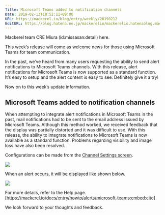 ```yaml
---
Title: Microsoft Teams added to notification channels
Date: 2019-02-13T18:52:11+09:00
URL: https://mackerel.io/blog/entry/weekly/20190212
EditURL: https://blog.hatena.ne.jp/mackerelio/mackerelio.hatenablog.mackerel.io/atom/entry/26003855888857974
---
```


Mackerel team CRE Miura (id:missasan:detail) here.

This week’s release will come as welcome news for those using Microsoft Teams for team communication.

In the past, we’ve heard from many users requesting the ability to send alert notifications to Microsoft Teams channels. With this release, alert notifications for Microsoft Teams is now supported as a standard function. It’s easy to setup and the alert content is easy to see. Definitely give it a try!

Now on to this week’s update information.

## Microsoft Teams added to notification channels

When attempting to integrate alert notifications in Microsoft Teams in the past, mail notifications had to be sent to the email address issued by Microsoft Teams. Although this method worked, we received feedback that the display was partially distorted and it was difficult to use. With this release, the ability to integrate notifications to Microsoft Teams is now available as a standard function. Problems regarding visibility and image loss have also been resolved.

Configurations can be made from the [Channel Settings screen](https://mackerel.io/my/channels).

![](https://cdn-ak.f.st-hatena.com/images/fotolife/a/andyyk/20190213/20190213181912.png)

When an alert occurs, it will be displayed like shown below.

![](https://cdn-ak.f.st-hatena.com/images/fotolife/a/andyyk/20190213/20190213181909.png)

For more details, refer to the Help page. 
[https://mackerel.io/docs/entry/howto/alerts/microsoft-teams:embed:cite]

We look forward to your thoughts and feedback.
